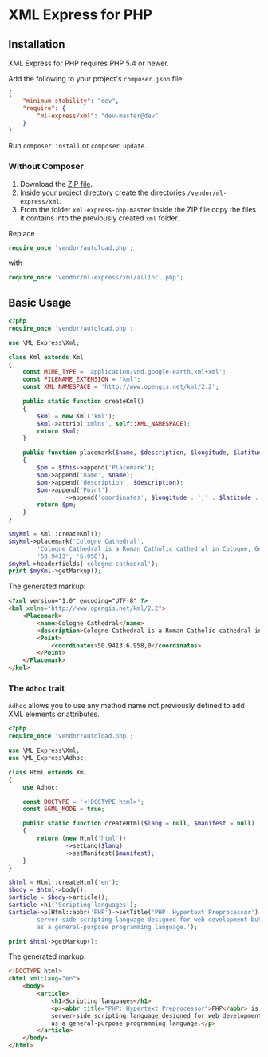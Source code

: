 # XML Express for PHP

## Installation

XML Express for PHP requires PHP 5.4 or newer.

Add the following to your project's `composer.json` file:

```json
{
    "minimum-stability": "dev",
    "require": {
        "ml-express/xml": "dev-master@dev"
    }
}
```


Run `composer install` or `composer update`.

### Without Composer

 1. Download the [ZIP file](https://github.com/ml-express/xml-express-php/archive/master.zip).
 2. Inside your project directory create the directories `/vendor/ml-express/xml`.
 3. From the folder `xml-express-php-master` inside the ZIP file copy the files it contains
    into the previously created `xml` folder.

Replace
```php
require_once 'vendor/autoload.php';
```

with
```php
require_once 'vendor/ml-express/xml/allIncl.php';
```





## Basic Usage

```php
<?php
require_once 'vendor/autoload.php';

use \ML_Express\Xml;

class Kml extends Xml
{
    const MIME_TYPE = 'application/vnd.google-earth.kml+xml';
    const FILENAME_EXTENSION = 'kml';
    const XML_NAMESPACE = 'http://www.opengis.net/kml/2.2';

    public static function createKml()
    {
        $kml = new Kml('kml');
        $kml->attrib('xmlns', self::XML_NAMESPACE);
        return $kml;
    }

    public function placemark($name, $description, $longitude, $latitude, $altitude = 0)
    {
        $pm = $this->append('Placemark');
        $pm->append('name', $name);
        $pm->append('description', $description);
        $pm->append('Point')
                ->append('coordinates', $longitude . ',' . $latitude . ',' . $altitude);
        return $pm;
    }
}

$myKml = Kml::createKml();
$myKml->placemark('Cologne Cathedral',
        'Cologne Cathedral is a Roman Catholic cathedral in Cologne, Germany.',
        '50.9413', '6.958');
$myKml->headerfields('cologne-cathedral');
print $myKml->getMarkup();
```

The generated markup:

```html
<?xml version="1.0" encoding="UTF-8" ?>
<kml xmlns="http://www.opengis.net/kml/2.2">
    <Placemark>
        <name>Cologne Cathedral</name>
        <description>Cologne Cathedral is a Roman Catholic cathedral in Cologne, Germany.</description>
        <Point>
            <coordinates>50.9413,6.958,0</coordinates>
        </Point>
    </Placemark>
</kml>
```


### The `Adhoc` trait

`Adhoc` allows you to use any method name not previously defined to add XML elements or attributes.

```php
<?php
require_once 'vendor/autoload.php';

use \ML_Express\Xml;
use \ML_Express\Adhoc;

class Html extends Xml
{
    use Adhoc;

    const DOCTYPE = '<!DOCTYPE html>';
    const SGML_MODE = true;

    public static function createHtml($lang = null, $manifest = null)
    {
        return (new Html('html'))
                ->setLang($lang)
                ->setManifest($manifest);
    }
}

$html = Html::createHtml('en');
$body = $html->body();
$article = $body->article();
$article->h1('Scripting languages');
$article->p(Html::abbr('PHP')->setTitle('PHP: Hypertext Preprocessor') . ' is a
        server-side scripting language designed for web development but also used
        as a general-purpose programming language.');

print $html->getMarkup();
```

The generated markup:

```html
<!DOCTYPE html>
<html xml:lang="en">
    <body>
        <article>
            <h1>Scripting languages</h1>
            <p><abbr title="PHP: Hypertext Preprocessor">PHP</abbr> is a
            server-side scripting language designed for web development but also used
            as a general-purpose programming language.</p>
        </article>
    </body>
</html>
```